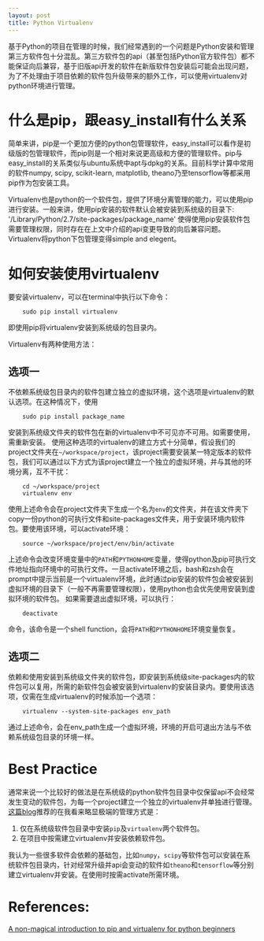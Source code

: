 ```yaml
---
layout: post
title: Python Virtualenv
---
```

基于Python的项目在管理的时候，我们经常遇到的一个问题是Python安装和管理第三方软件包十分混乱。第三方软件包的api（甚至包括Python官方软件包）都不能保证向后兼容，基于旧版api开发的软件在新版软件包安装后可能会出现问题，为了不处理由于项目依赖的软件包升级带来的额外工作，可以使用virtualenv对python环境进行管理。

# 什么是pip，跟easy_install有什么关系
简单来讲，pip是一个更加方便的python包管理软件，easy_install可以看作是初级版的包管理软件，而pip则是一个相对来说更高级和方便的管理软件。pip与easy_install的关系类似与ubuntu系统中apt与dpkg的关系。目前科学计算中常用的软件numpy, scipy, scikit-learn, matplotlib, theano乃至tensorflow等都采用pip作为包安装工具。

Virtualenv也是python的一个软件包，提供了环境分离管理的能力，可以使用pip进行安装。一般来讲，使用pip安装的软件默认会被安装到系统级的目录下:
    '/Library/Python/2.7/site-packages/package_name'
使得使用pip安装软件包需要管理权限，同时存在在上文中介绍的api变更导致的向后兼容问题。Virtualenv将python下包管理变得simple and elegent。

# 如何安装使用virtualenv
要安装virtualenv，可以在terminal中执行以下命令：
``` shell
    sudo pip install virtualenv
```
即使用pip将virtualenv安装到系统级的包目录内。

Virtualenv有两种使用方法：
## 选项一
不依赖系统级包目录内的软件包建立独立的虚拟环境，这个选项是virtualenv的默认选项。在这种情况下，使用
```
    sudo pip install package_name
```
安装到系统级文件夹的软件包在新的virtualenv中不可见亦不可用。如需要使用，需重新安装。
使用这种选项的virtualenv的建立方式十分简单，假设我们的project文件夹在`~/workspace/project`，该project需要安装某一特定版本的软件包，我们可以通过以下方式为该project建立一个独立的虚拟环境，并与其他的环境分离，互不干扰：
```
    cd ~/workspace/project
    virtualenv env
```
使用上述命令会在project文件夹下生成一个名为`env`的文件夹，并在该文件夹下copy一份python的可执行文件和site-packages文件夹，用于安装环境内软件包。要使用该环境，可以activate环境：
```
    source ~/workspace/project/env/bin/activate
```
上述命令会改变环境变量中的`PATH`和`PYTHONHOME`变量，使得python及pip可执行文件地址指向环境中的可执行文件。一旦activate环境之后，bash和zsh会在prompt中提示当前是一个virtualenv环境，此时通过pip安装的软件包会被安装到虚拟环境的目录下（一般不再需要管理权限），使用python也会优先使用安装到虚拟环境的软件包。
如果需要退出虚拟环境，可以执行：
```
    deactivate
```
命令，该命令是一个shell function，会将`PATH`和`PYTHONHOME`环境变量恢复。

## 选项二
依赖和使用安装到系统级文件夹的软件包，即安装到系统级site-packages内的软件包可以复用，所需的新软件包会被安装到virtualenv的安装目录内。要使用该选项，仅需在生成virtualenv的时候添加一个选项：
```
    virtualenv --system-site-packages env_path
```
通过上述命令，会在env_path生成一个虚拟环境，环境的开启可退出方法与不依赖系统级包目录的环境一样。

# Best Practice
通常来说一个比较好的做法是在系统级的python软件包目录中仅保留api不会经常发生变动的软件包，为每一个project建立一个独立的virtualenv并单独进行管理。[这篇blog](https://www.dabapps.com/blog/introduction-to-pip-and-virtualenv-python/)推荐的在我看来略显极端的管理方式是：
1. 仅在系统级软件包目录中安装`pip`及`virtualenv`两个软件包。
2. 在项目中按需建立virtualenv并安装依赖软件包。

我认为一些很多软件会依赖的基础包，比如`numpy`，`scipy`等软件包可以安装在系统软件包目录内，针对经常升级并api会变动的软件如`theano`和`tensorflow`等分别建立virtualenv并安装。在使用时按需activate所需环境。

# References:
[A non-magical introduction to pip and virtualenv for python beginners](https://www.dabapps.com/blog/introduction-to-pip-and-virtualenv-python/)
